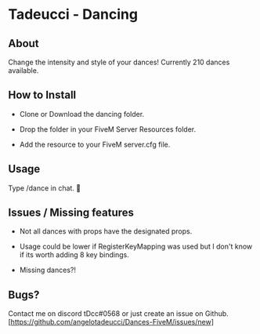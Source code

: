 # Tadeucci - Dancing

## About

Change the intensity and style of your dances! Currently 210 dances available.

## How to Install

- Clone or Download the dancing folder.

- Drop the folder in your FiveM Server Resources folder.

- Add the resource to your FiveM server.cfg file.

## Usage

Type /dance in chat. 🙂

## Issues / Missing features

- Not all dances with props have the designated props.

- Usage could be lower if RegisterKeyMapping was used but I don't know if its worth adding 8 key bindings.

- Missing dances?!

## Bugs?

Contact me on discord tDcc#0568 or just create an issue on Github. [https://github.com/angelotadeucci/Dances-FiveM/issues/new]
